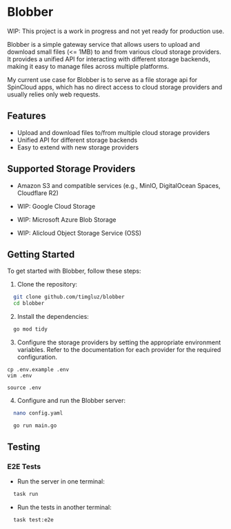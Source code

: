 # Blobber

WIP: This project is a work in progress and not yet ready for production use.

Blobber is a simple gateway service that allows users to upload and download small files (<= 1MB)
to and from various cloud storage providers. It provides a unified API for interacting
with different storage backends, making it easy to manage files across multiple platforms.

My current use case for Blobber is to serve as a file storage api for SpinCloud apps,
which has no direct access to cloud storage providers and usually relies only web requests.

## Features

- Upload and download files to/from multiple cloud storage providers
- Unified API for different storage backends
- Easy to extend with new storage providers

## Supported Storage Providers

- Amazon S3 and compatible services (e.g., MinIO, DigitalOcean Spaces, Cloudflare R2)

- WIP: Google Cloud Storage
- WIP: Microsoft Azure Blob Storage
- WIP: Alicloud Object Storage Service (OSS)

## Getting Started

To get started with Blobber, follow these steps:

1. Clone the repository:

```bash
  git clone github.com/timgluz/blobber
  cd blobber
```

2. Install the dependencies:

```bash
  go mod tidy
```

3. Configure the storage providers by setting the appropriate environment variables.
   Refer to the documentation for each provider for the required configuration.

```
cp .env.example .env
vim .env

source .env
```

4. Configure and run the Blobber server:

```bash
  nano config.yaml

  go run main.go
```

## Testing

### E2E Tests

- Run the server in one terminal:

```bash
  task run
```

- Run the tests in another terminal:

```bash
  task test:e2e
```
